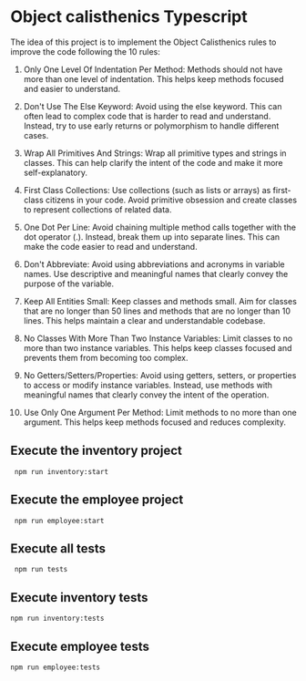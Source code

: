 # Object calisthenics Typescript

The idea of this project is to implement the Object Calisthenics rules to improve the code following the 10 rules:


1. Only One Level Of Indentation Per Method: Methods should not have more than one level of indentation. This helps keep methods focused and easier to understand.

2. Don't Use The Else Keyword: Avoid using the else keyword. This can often lead to complex code that is harder to read and understand. Instead, try to use early returns or polymorphism to handle different cases.

3. Wrap All Primitives And Strings: Wrap all primitive types and strings in classes. This can help clarify the intent of the code and make it more self-explanatory.

4. First Class Collections: Use collections (such as lists or arrays) as first-class citizens in your code. Avoid primitive obsession and create classes to represent collections of related data.

5. One Dot Per Line: Avoid chaining multiple method calls together with the dot operator (.). Instead, break them up into separate lines. This can make the code easier to read and understand.

6. Don't Abbreviate: Avoid using abbreviations and acronyms in variable names. Use descriptive and meaningful names that clearly convey the purpose of the variable.

7. Keep All Entities Small: Keep classes and methods small. Aim for classes that are no longer than 50 lines and methods that are no longer than 10 lines. This helps maintain a clear and understandable codebase.

8. No Classes With More Than Two Instance Variables: Limit classes to no more than two instance variables. This helps keep classes focused and prevents them from becoming too complex.

9. No Getters/Setters/Properties: Avoid using getters, setters, or properties to access or modify instance variables. Instead, use methods with meaningful names that clearly convey the intent of the operation.

10. Use Only One Argument Per Method: Limit methods to no more than one argument. This helps keep methods focused and reduces complexity.


## Execute the inventory project

```
 npm run inventory:start
```

## Execute the employee project

```
 npm run employee:start
```

## Execute all tests

```
 npm run tests
```

## Execute inventory tests

```
npm run inventory:tests
```

## Execute employee tests

```
npm run employee:tests
```
